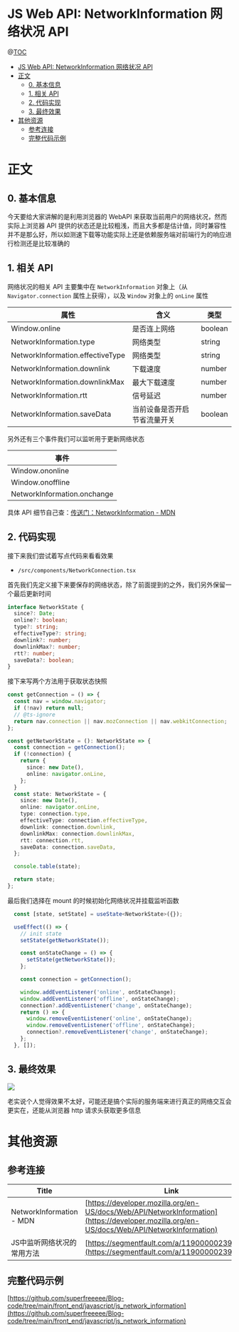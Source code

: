 # JS Web API: NetworkInformation 网络状况 API

@[TOC](文章目录)

<!-- TOC -->

- [JS Web API: NetworkInformation 网络状况 API](#js-web-api-networkinformation-网络状况-api)
- [正文](#正文)
  - [0. 基本信息](#0-基本信息)
  - [1. 相关 API](#1-相关-api)
  - [2. 代码实现](#2-代码实现)
  - [3. 最终效果](#3-最终效果)
- [其他资源](#其他资源)
  - [参考连接](#参考连接)
  - [完整代码示例](#完整代码示例)

<!-- /TOC -->

# 正文

## 0. 基本信息

今天要给大家讲解的是利用浏览器的 WebAPI 来获取当前用户的网络状况，然而实际上浏览器 API 提供的状态还是比较粗浅，而且大多都是估计值，同时兼容性并不是那么好，所以如测速下载等功能实际上还是依赖服务端对前端行为的响应进行检测还是比较准确的

## 1. 相关 API

网络状况的相关 API 主要集中在 `NetworkInformation` 对象上（从 `Navigator.connection` 属性上获得），以及 `Window` 对象上的 `onLine` 属性

| 属性                             | 含义                         | 类型    |
| -------------------------------- | ---------------------------- | ------- |
| Window.online                    | 是否连上网络                 | boolean |
| NetworkInformation.type          | 网络类型                     | string  |
| NetworkInformation.effectiveType | 网络类型                     | string  |
| NetworkInformation.downlink      | 下载速度                     | number  |
| NetworkInformation.downlinkMax   | 最大下载速度                 | number  |
| NetworkInformation.rtt           | 信号延迟                     | number  |
| NetworkInformation.saveData      | 当前设备是否开启节省流量开关 | boolean |

另外还有三个事件我们可以监听用于更新网络状态

| 事件                        |
| --------------------------- |
| Window.ononline             |
| Window.onoffline            |
| NetworkInformation.onchange |

具体 API 细节自己查：[传送门：NetworkInformation - MDN](https://developer.mozilla.org/en-US/docs/Web/API/NetworkInformation)

## 2. 代码实现

接下来我们尝试着写点代码来看看效果

- `/src/components/NetworkConnection.tsx`

首先我们先定义接下来要保存的网络状态，除了前面提到的之外，我们另外保留一个最后更新时间

```ts
interface NetworkState {
  since?: Date;
  online?: boolean;
  type?: string;
  effectiveType?: string;
  downlink?: number;
  downlinkMax?: number;
  rtt?: number;
  saveData?: boolean;
}
```

接下来写两个方法用于获取状态快照

```ts
const getConnection = () => {
  const nav = window.navigator;
  if (!nav) return null;
  // @ts-ignore
  return nav.connection || nav.mozConnection || nav.webkitConnection;
};

const getNetworkState = (): NetworkState => {
  const connection = getConnection();
  if (!connection) {
    return {
      since: new Date(),
      online: navigator.onLine,
    };
  }
  const state: NetworkState = {
    since: new Date(),
    online: navigator.onLine,
    type: connection.type,
    effectiveType: connection.effectiveType,
    downlink: connection.downlink,
    downlinkMax: connection.downlinkMax,
    rtt: connection.rtt,
    saveData: connection.saveData,
  };

  console.table(state);

  return state;
};
```

最后我们选择在 mount 的时候初始化网络状况并挂载监听函数

```ts
  const [state, setState] = useState<NetworkState>({});

  useEffect(() => {
    // init state
    setState(getNetworkState());

    const onStateChange = () => {
      setState(getNetworkState());
    };

    const connection = getConnection();

    window.addEventListener('online', onStateChange);
    window.addEventListener('offline', onStateChange);
    connection?.addEventListener('change', onStateChange);
    return () => {
      window.removeEventListener('online', onStateChange);
      window.removeEventListener('offline', onStateChange);
      connection?.removeEventListener('change', onStateChange);
    };
  }, []);
```

## 3. 最终效果

![](https://picures.oss-cn-beijing.aliyuncs.com/img/js_network_information_result.png)

老实说个人觉得效果不太好，可能还是搞个实际的服务端来进行真正的网络交互会更实在，还能从浏览器 http 请求头获取更多信息

# 其他资源

## 参考连接

| Title                      | Link                                                                                                                                       |
| -------------------------- | ------------------------------------------------------------------------------------------------------------------------------------------ |
| NetworkInformation - MDN   | [https://developer.mozilla.org/en-US/docs/Web/API/NetworkInformation](https://developer.mozilla.org/en-US/docs/Web/API/NetworkInformation) |
| JS中监听网络状况的常用方法 | [https://segmentfault.com/a/1190000023957246](https://segmentfault.com/a/1190000023957246)                                                 |

## 完整代码示例

[https://github.com/superfreeeee/Blog-code/tree/main/front_end/javascript/js_network_information](https://github.com/superfreeeee/Blog-code/tree/main/front_end/javascript/js_network_information)
